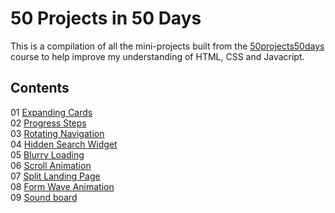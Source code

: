 # 50 Projects in 50 Days
This is a compilation of all the mini-projects built from the [50projects50days](https://www.50projects50days.com/) course to help improve my understanding of HTML, CSS and Javacript.

## Contents
01 [Expanding Cards](https://github.com/irahrosete/50projects-50days/tree/main/01-expanding-cards)<br>
02 [Progress Steps](https://github.com/irahrosete/50projects-50days/tree/main/02-progress-steps)<br>
03 [Rotating Navigation](https://github.com/irahrosete/50projects-50days/tree/main/03-rotating-navigation)<br>
04 [Hidden Search Widget](https://github.com/irahrosete/50projects-50days/tree/main/04-hidden-search-widget)<br>
05 [Blurry Loading](https://github.com/irahrosete/50projects-50days/tree/main/05-blurry-loading)<br>
06 [Scroll Animation](https://github.com/irahrosete/50projects-50days/tree/main/06-scroll-animation)<br>
07 [Split Landing Page](https://github.com/irahrosete/50projects-50days/tree/main/07-split-landing-page)<br>
08 [Form Wave Animation](https://github.com/irahrosete/50projects-50days/tree/main/08-form-wave-animation)<br>
09 [Sound board]()<br>